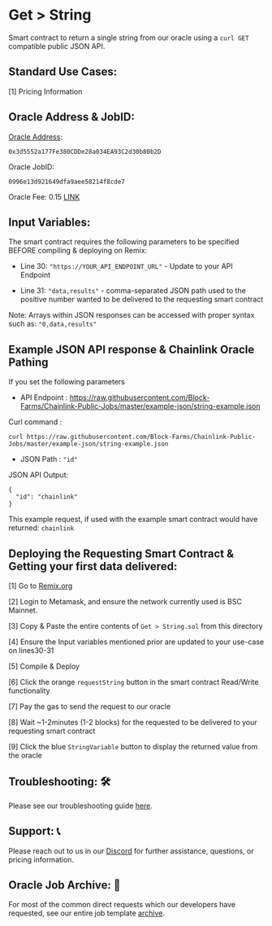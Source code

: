 # Get > String
Smart contract to return a single string from our oracle using a `curl GET` compatible public JSON API.

## Standard Use Cases:
[1] Pricing Information

## Oracle Address & JobID:
[Oracle Address](https://bscscan.com/address/0x3d5552a177Fe380CDDe28a034EA93C2d30b80b2D): 
```
0x3d5552a177Fe380CDDe28a034EA93C2d30b80b2D
```
Oracle JobID: 
```
0996e13d921649dfa9aee58214f8cde7
```
Oracle Fee: 0.15 [LINK](https://bscscan.com/token/0x404460c6a5ede2d891e8297795264fde62adbb75)

## Input Variables:
The smart contract requires the following parameters to be specified BEFORE compiling & deploying on Remix:

* Line 30: `"https://YOUR_API_ENDPOINT_URL"` - Update to your API Endpoint

* Line 31: `"data,results"` - comma-separated JSON path used to the positive number wanted to be delivered to the requesting smart contract

Note: Arrays within JSON responses can be accessed with proper syntax such as: `"0,data,results"`

## Example JSON API response & Chainlink Oracle Pathing
If you set the following parameters

* API Endpoint : https://raw.githubusercontent.com/Block-Farms/Chainlink-Public-Jobs/master/example-json/string-example.json

Curl command : 
```
curl https://raw.githubusercontent.com/Block-Farms/Chainlink-Public-Jobs/master/example-json/string-example.json
```

* JSON Path : `"id"`

JSON API Output:
```
{
  "id": "chainlink"
}
```
This example request, if used with the example smart contract would have returned: `chainlink`

## Deploying the Requesting Smart Contract & Getting your first data delivered:
[1] Go to [Remix.org](https://remix.ethereum.org/)

[2] Login to Metamask, and ensure the network currently used is BSC Mainnet.

[3] Copy & Paste the entire contents of `Get > String.sol` from this directory

[4] Ensure the Input variables mentioned prior are updated to your use-case on lines30-31

[5] Compile & Deploy

[6] Click the orange `requestString` button in the smart contract Read/Write functionality

[7] Pay the gas to send the request to our oracle

[8] Wait ~1-2minutes (1-2 blocks) for the requested to be delivered to your requesting smart contract

[9] Click the blue `StringVariable` button to display the returned value from the oracle

## Troubleshooting: :hammer_and_wrench:
Please see our troubleshooting guide [here](https://github.com/Block-Farms/Chainlink-Public-Jobs/blob/master/README.md#troubleshooting).

## Support: :telephone_receiver:
Please reach out to us in our [Discord](https://discord.gg/PgxRVrDUm7) for further assistance, questions, or pricing information.

## Oracle Job Archive: :scroll:
For most of the common direct requests which our developers have requested, see our entire job template [archive](https://github.com/Block-Farms/Chainlink-Job-Spec-Template-Smart-Contract-Archive/tree/main/2_Direct_Request).

